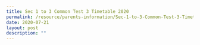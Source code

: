 ```yaml
---
title: Sec 1 to 3 Common Test 3 Timetable 2020
permalink: /resource/parents-information/Sec-1-to-3-Common-Test-3-Timetable-2020
date: 2020-07-21
layout: post
description: ""
---
```

